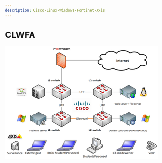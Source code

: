 ```yaml
---
description: Cisco-Linux-Windows-Fortinet-Axis
---
```


# CLWFA

![The scheme of the exercise](.gitbook/assets/schemaoef2%20%281%29.PNG)

